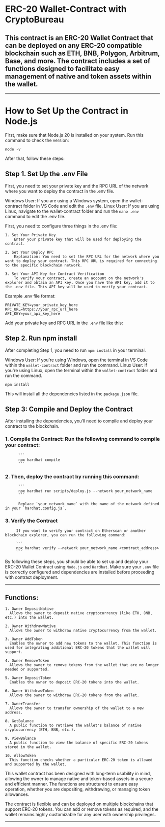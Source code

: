 # ERC-20 Wallet-Contract with CryptoBureau

## This contract is an ERC-20 Wallet Contract that can be deployed on any ERC-20 compatible blockchain such as ETH, BNB, Polygon, Arbitrum, Base, and more. The contract includes a set of functions designed to facilitate easy management of native and token assets within the wallet.

_________________________________________________________________________________________________________________________________________________________________


# How to Set Up the Contract in Node.js

First, make sure that Node.js 20 is installed on your system. Run this command to check the version:

  ```
  node -v
  ```

After that, follow these steps:


## Step 1. Set Up the .env File

First, you need to set your private key and the RPC URL of the network where you want to deploy the contract in the .env file.

  Windows User: If you are using a Windows system, open the wallet-contract folder in VS Code and edit the `.env` file.
  Linux User: If you are using Linux, navigate to the wallet-contract folder and run the `nano .env` command to edit the .env file.

  First, you need to configure three things in the .env file:
  
    1. Set Your Private Key
        Enter your private key that will be used for deploying the contract.
    
    2. Set Your Deploy RPC
        Explanation: You need to set the RPC URL for the network where you want to deploy your contract. This RPC URL is required for connecting to the specific blockchain network.
        
    3. Set Your API Key for Contract Verification
        To verify your contract, create an account on the network's explorer and obtain an API key. Once you have the API key, add it to the .env file. This API key will be used to verify your contract.


  Example .env file format:

  ```
  PRIVATE_KEY=your_private_key_here
  RPC_URL=https://your_rpc_url_here
  API_KEY=your_api_key_here
  ```

  Add your private key and RPC URL in the `.env` file like this:

  
## Step 2. Run npm install

After completing Step 1, you need to run `npm install` in your terminal.

  Windows User: If you're using Windows, open the terminal in VS Code within the `wallet-contract` folder and run the command.
  Linux User: If you're using Linux, open the terminal within the `wallet-contract` folder and run the command.

  ```
  npm install
  ```

This will install all the dependencies listed in the `package.json` file.


## Step 3: Compile and Deploy the Contract

After installing the dependencies, you'll need to compile and deploy your contract to the blockchain.

  ### 1. Compile the Contract: Run the following command to compile your contract:

          ```
          npx hardhat compile
          ```

  ### 2. Then, deploy the contract by running this command:

          ```
          npx hardhat run scripts/deploy.js --network your_network_name
          ```

          Replace `your_network_name` with the name of the network defined in your `hardhat.config.js`.


  ### 3. Verify the Contract

         If you want to verify your contract on Etherscan or another blockchain explorer, you can run the following command:

         ```
         npx hardhat verify --network your_network_name <contract_address>
         ```

By following these steps, you should be able to set up and deploy your ERC-20 Wallet Contract using `Node.js` and `Hardhat`. Make sure your `.env` file is correctly configured and dependencies are installed before proceeding with contract deployment.


_________________________________________________________________________________________________________________________________________________________________


## Functions:
    1. Owner DepositNative
      Allows the owner to deposit native cryptocurrency (like ETH, BNB, etc.) into the wallet.

    2. Owner WithdrawNative
      Allows the owner to withdraw native cryptocurrency from the wallet.

    3. Owner AddToken
      Enables the owner to add new tokens to the wallet. This function is used for integrating additional ERC-20 tokens that the wallet will support.

    4. Owner RemoveToken
      Allows the owner to remove tokens from the wallet that are no longer needed or supported.

    5. Owner DepositToken
      Enables the owner to deposit ERC-20 tokens into the wallet.

    6. Owner WithdrawToken
      Allows the owner to withdraw ERC-20 tokens from the wallet.

    7. OwnerTransfer
      Allows the owner to transfer ownership of the wallet to a new address.

    8. GetBalance
      A public function to retrieve the wallet's balance of native cryptocurrency (ETH, BNB, etc.).

    9. ViewBalance
      A public function to view the balance of specific ERC-20 tokens stored in the wallet.

    10. AllowToken
      This function checks whether a particular ERC-20 token is allowed and supported by the wallet.

This wallet contract has been designed with long-term usability in mind, allowing the owner to manage native and token-based assets in a secure and efficient manner. The functions are structured to ensure easy operation, whether you are depositing, withdrawing, or managing token allowances.

The contract is flexible and can be deployed on multiple blockchains that support ERC-20 tokens. You can add or remove tokens as required, and the wallet remains highly customizable for any user with ownership privileges.

_________________________________________________________________________________________________________________________________________________________________



